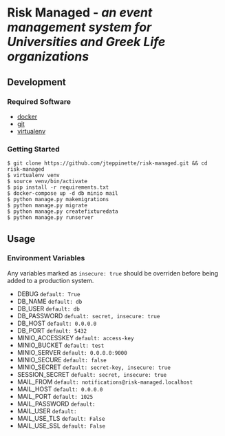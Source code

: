 # Risk Managed - *an event management system for Universities and Greek Life organizations*

## Development

### Required Software

* [docker](https://docs.docker.com/)
* [git](https://git-scm.com/)
* [virtualenv](https://virtualenv.pypa.io/en/stable/)

### Getting Started

```
$ git clone https://github.com/jteppinette/risk-managed.git && cd risk-managed
$ virtualenv venv
$ source venv/bin/activate
$ pip install -r requirements.txt
$ docker-compose up -d db minio mail
$ python manage.py makemigrations
$ python manage.py migrate
$ python manage.py createfixturedata
$ python manage.py runserver
```

## Usage

### Environment Variables

Any variables marked as `insecure: true` should be overriden before being added to a production system.

* DEBUG           `default: True`
* DB_NAME         `default: db`
* DB_USER         `default: db`
* DB_PASSWORD     `defualt: secret, insecure: true`
* DB_HOST         `default: 0.0.0.0`
* DB_PORT         `default: 5432`
* MINIO_ACCESSKEY `default: access-key`
* MINIO_BUCKET    `default: test`
* MINIO_SERVER    `default: 0.0.0.0:9000`
* MINIO_SECURE    `default: false`
* MINIO_SECRET    `default: secret-key, insecure: true`
* SESSION_SECRET  `defualt: secret, insecure: true`
* MAIL_FROM       `default: notifications@risk-managed.localhost`
* MAIL_HOST       `default: 0.0.0.0`
* MAIL_PORT       `default: 1025`
* MAIL_PASSWORD   `default: `
* MAIL_USER       `default: `
* MAIL_USE_TLS    `default: False`
* MAIL_USE_SSL    `default: False`
